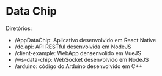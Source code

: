 # Data Chip

Diretórios:
- /AppDataChip: Aplicativo desenvolvido em React Native
- /dc.api: API RESTful desenvolvida em NodeJS
- /client-example: WebApp densenvolido em VueJS
- /ws-data-chip: WebSocket desenvolvido em NodeJS
- /arduino: código do Arduino desenvolvido em C++
